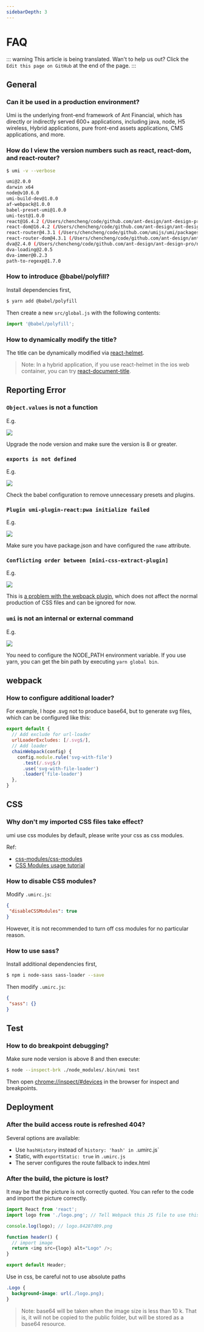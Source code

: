 ```yaml
---
sidebarDepth: 3
---
```


# FAQ

::: warning
This article is being translated. Wan't to help us out? Click the `Edit this page on GitHub` at the end of the page.
:::

## General

### Can it be used in a production environment?

Umi is the underlying front-end framework of Ant Financial, which has directly or indirectly served 600+ applications, including java, node, H5 wireless, Hybrid applications, pure front-end assets applications, CMS applications, and more.

### How do I view the version numbers such as react, react-dom, and react-router?

```bash
$ umi -v --verbose

umi@2.0.0
darwin x64
node@v10.6.0
umi-build-dev@1.0.0
af-webpack@1.0.0
babel-preset-umi@1.0.0
umi-test@1.0.0
react@16.4.2 (/Users/chencheng/code/github.com/ant-design/ant-design-pro/node_modules/react)
react-dom@16.4.2 (/Users/chencheng/code/github.com/ant-design/ant-design-pro/node_modules/react-dom)
react-router@4.3.1 (/Users/chencheng/code/github.com/umijs/umi/packages/umi-build-dev/node_modules/react-router)
react-router-dom@4.3.1 (/Users/chencheng/code/github.com/ant-design/ant-design-pro/node_modules/react-router-dom)
dva@2.4.0 (/Users/chencheng/code/github.com/ant-design/ant-design-pro/node_modules/dva)
dva-loading@2.0.5
dva-immer@0.2.3
path-to-regexp@1.7.0
```

### How to introduce @babel/polyfill?

Install dependencies first,

```bash
$ yarn add @babel/polyfill
```

Then create a new `src/global.js` with the following contents:

```js
import '@babel/polyfill';
```

### How to dynamically modify the title?

The title can be dynamically modified via [react-helmet](https://github.com/nfl/react-helmet).
> Note: In a hybrid application, if you use react-helmet in the ios web container, you can try [react-document-title](https://github.com/gaearon/react-document-title).

## Reporting Error

### `Object.values` is not a function

E.g.

<img src="https://gw.alipayobjects.com/zos/rmsportal/mTaaEfxKkkGAQicDOSeb.png" />

Upgrade the node version and make sure the version is 8 or greater.

### `exports is not defined`

E.g.

<img src="https://gw.alipayobjects.com/zos/rmsportal/fLNyyPNyquAGoYQxxIDI.png" />

Check the babel configuration to remove unnecessary presets and plugins.

### `Plugin umi-plugin-react:pwa initialize failed`

E.g.

<img src="https://gw.alipayobjects.com/zos/rmsportal/lSuOXlbtrZPLoMaLBODj.png" />

Make sure you have package.json and have configured the `name` attribute.

### `Conflicting order between [mini-css-extract-plugin]`

E.g.

<img src="https://gw.alipayobjects.com/zos/rmsportal/mjzdexbrmZulkjCAqzPC.png" />

This is [a problem with the webpack plugin](https://github.com/webpack-contrib/mini-css-extract-plugin/issues/250), which does not affect the normal production of CSS files and can be ignored for now.

### `umi` is not an internal or external command

E.g.

<img src="https://gw.alipayobjects.com/zos/rmsportal/fatmbcGwSOwDntHjmrtG.png" />

You need to configure the NODE_PATH environment variable. If you use yarn, you can get the bin path by executing `yarn global bin`.

## webpack

### How to configure additional loader?

For example, I hope .svg not to produce base64, but to generate svg files, which can be configured like this:

```js
export default {
  // Add exclude for url-loader
  urlLoaderExcludes: [/.svg$/],
  // Add loader
  chainWebpack(config) {
    config.module.rule('svg-with-file')
      .test(/.svg$/)
      .use('svg-with-file-loader')
      .loader('file-loader')
  },
}
```

## CSS

### Why don't my imported CSS files take effect?

umi use css modules by default, please write your css as css modules.

Ref:

* [css-modules/css-modules](https://github.com/css-modules/css-modules)
* [CSS Modules usage tutorial](http://www.ruanyifeng.com/blog/2016/06/css_modules.html)

### How to disable CSS modules?

Modify `.umirc.js`:

```json
{
 "disableCSSModules": true
}
```

However, it is not recommended to turn off css modules for no particular reason.

### How to use sass?

Install additional dependencies first,

```bash
$ npm i node-sass sass-loader --save
```

Then modify `.umirc.js`:

```json
{
 "sass": {}
}
```

## Test

### How to do breakpoint debugging?

Make sure node version is above 8 and then execute:

```bash
$ node --inspect-brk ./node_modules/.bin/umi test
```

Then open [chrome://inspect/#devices](chrome://inspect/#devices) in the browser for inspect and breakpoints.

## Deployment

### After the build access route is refreshed 404?

Several options are available:

* Use `hashHistory` instead of `history: 'hash' in `.umirc.js`
* Static, with `exportStatic: true` in `.umirc.js`
* The server configures the route fallback to index.html

### After the build, the picture is lost?

It may be that the picture is not correctly quoted. You can refer to the code and import the picture correctly.

```js
import React from 'react';
import logo from './logo.png'; // Tell Webpack this JS file to use this image

console.log(logo); // logo.84287d09.png

function header() {
  // import image
  return <img src={logo} alt="Logo" />;
}

export default Header;

```
Use in css, be careful not to use absolute paths
```css
.Logo {
  background-image: url(./logo.png);
}
```

> Note: base64 will be taken when the image size is less than 10 k. That is, it will not be copied to the public folder, but will be stored as a base64 resource.
